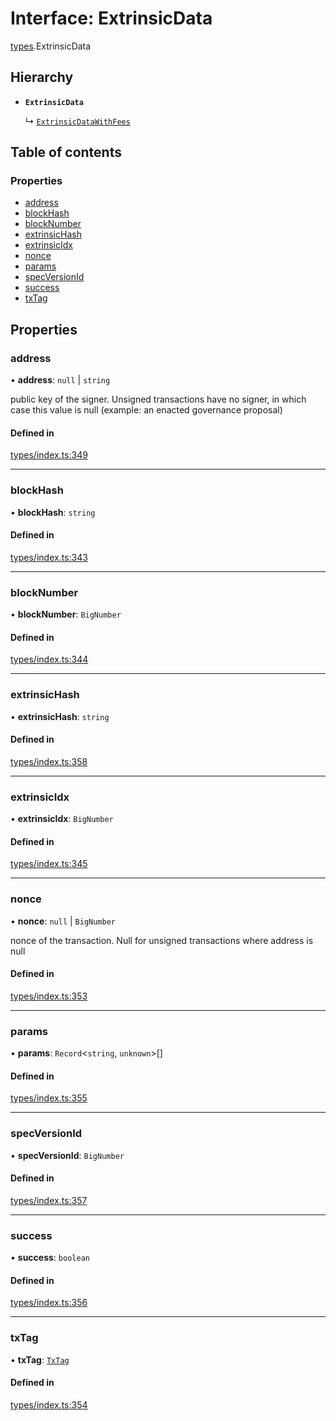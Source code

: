 # Interface: ExtrinsicData

[types](../wiki/types).ExtrinsicData

## Hierarchy

- **`ExtrinsicData`**

  ↳ [`ExtrinsicDataWithFees`](../wiki/types.ExtrinsicDataWithFees)

## Table of contents

### Properties

- [address](../wiki/types.ExtrinsicData#address)
- [blockHash](../wiki/types.ExtrinsicData#blockhash)
- [blockNumber](../wiki/types.ExtrinsicData#blocknumber)
- [extrinsicHash](../wiki/types.ExtrinsicData#extrinsichash)
- [extrinsicIdx](../wiki/types.ExtrinsicData#extrinsicidx)
- [nonce](../wiki/types.ExtrinsicData#nonce)
- [params](../wiki/types.ExtrinsicData#params)
- [specVersionId](../wiki/types.ExtrinsicData#specversionid)
- [success](../wiki/types.ExtrinsicData#success)
- [txTag](../wiki/types.ExtrinsicData#txtag)

## Properties

### address

• **address**: ``null`` \| `string`

public key of the signer. Unsigned transactions have no signer, in which case this value is null (example: an enacted governance proposal)

#### Defined in

[types/index.ts:349](https://github.com/PolymeshAssociation/polymesh-sdk/blob/07b115c8/src/types/index.ts#L349)

___

### blockHash

• **blockHash**: `string`

#### Defined in

[types/index.ts:343](https://github.com/PolymeshAssociation/polymesh-sdk/blob/07b115c8/src/types/index.ts#L343)

___

### blockNumber

• **blockNumber**: `BigNumber`

#### Defined in

[types/index.ts:344](https://github.com/PolymeshAssociation/polymesh-sdk/blob/07b115c8/src/types/index.ts#L344)

___

### extrinsicHash

• **extrinsicHash**: `string`

#### Defined in

[types/index.ts:358](https://github.com/PolymeshAssociation/polymesh-sdk/blob/07b115c8/src/types/index.ts#L358)

___

### extrinsicIdx

• **extrinsicIdx**: `BigNumber`

#### Defined in

[types/index.ts:345](https://github.com/PolymeshAssociation/polymesh-sdk/blob/07b115c8/src/types/index.ts#L345)

___

### nonce

• **nonce**: ``null`` \| `BigNumber`

nonce of the transaction. Null for unsigned transactions where address is null

#### Defined in

[types/index.ts:353](https://github.com/PolymeshAssociation/polymesh-sdk/blob/07b115c8/src/types/index.ts#L353)

___

### params

• **params**: `Record`<`string`, `unknown`\>[]

#### Defined in

[types/index.ts:355](https://github.com/PolymeshAssociation/polymesh-sdk/blob/07b115c8/src/types/index.ts#L355)

___

### specVersionId

• **specVersionId**: `BigNumber`

#### Defined in

[types/index.ts:357](https://github.com/PolymeshAssociation/polymesh-sdk/blob/07b115c8/src/types/index.ts#L357)

___

### success

• **success**: `boolean`

#### Defined in

[types/index.ts:356](https://github.com/PolymeshAssociation/polymesh-sdk/blob/07b115c8/src/types/index.ts#L356)

___

### txTag

• **txTag**: [`TxTag`](../wiki/generated.types#txtag)

#### Defined in

[types/index.ts:354](https://github.com/PolymeshAssociation/polymesh-sdk/blob/07b115c8/src/types/index.ts#L354)
